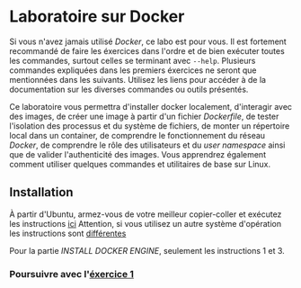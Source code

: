 # Laboratoire sur Docker
Si vous n'avez jamais utilisé *Docker*, ce labo est pour vous. Il est fortement recommandé de faire les éxercices dans l'ordre et de bien exécuter toutes les commandes, surtout celles se terminant avec `--help`. Plusieurs commandes expliquées dans les premiers éxercices ne seront que mentionnées dans les suivants. Utilisez les liens pour accéder à de la documentation sur les diverses commandes ou outils présentés.

Ce laboratoire vous permettra d'installer docker localement, d'interagir avec des images, de créer une image à partir d'un fichier _Dockerfile_, de tester l'isolation des processus et du système de fichiers, de monter un répertoire local dans un container, de comprendre le fonctionnement du réseau *Docker*, de comprendre le rôle des utilisateurs et du _user namespace_ ainsi que de valider l'authenticité des images. Vous apprendrez également comment utiliser quelques commandes et utilitaires de base sur Linux.

## Installation
À partir d'Ubuntu, armez-vous de votre meilleur copier-coller et exécutez les instructions [ici][0]
Attention, si vous utilisez un autre système d'opération les instructions sont [différentes][1]

Pour la partie _INSTALL DOCKER ENGINE_, seulement les instructions 1 et 3.



### Poursuivre avec l'[éxercice 1][2]


[0]: https://docs.docker.com/engine/install/ubuntu/
[1]: https://docs.docker.com/engine/install/
[2]: ./laboDocker0.html
